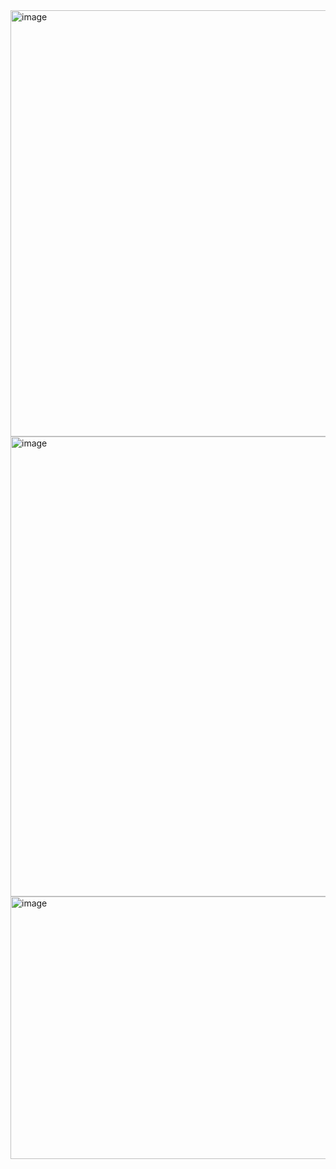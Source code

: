 <img width="1795" height="682" alt="image" src="https://github.com/user-attachments/assets/a5ffe6b1-43ed-4268-b580-7069e34d975d" />

<img width="1568" height="736" alt="image" src="https://github.com/user-attachments/assets/7bed6840-9243-4c57-9caa-26cb2c8acba0" />

<img width="1674" height="420" alt="image" src="https://github.com/user-attachments/assets/1f010fda-69f2-4f95-a4e1-de5c8b1d4b5b" />


